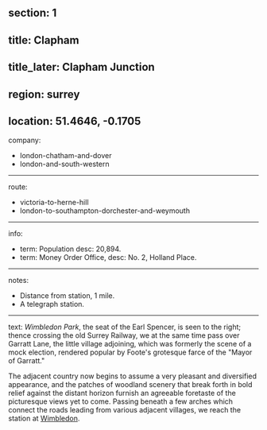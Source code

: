 section: 1
----
title: Clapham
----
title_later: Clapham Junction
----
region: surrey
----
location: 51.4646, -0.1705
----
company:
- london-chatham-and-dover
- london-and-south-western
----
route:
- victoria-to-herne-hill
- london-to-southampton-dorchester-and-weymouth
----
info:
- term: Population
  desc: 20,894.
- term: Money Order Office,
  desc: No. 2, Holland Place.
----
notes:
- Distance from station, 1 mile.
- A telegraph station.
----
text: *Wimbledon Park*, the seat of the Earl Spencer, is seen to the right; thence crossing the old Surrey Railway, we at the same time pass over Garratt Lane, the little village adjoining, which was formerly the scene of a mock election, rendered popular by Foote's grotesque farce of the "Mayor of Garratt."

The adjacent country now begins to assume a very pleasant and diversified appearance, and the patches of woodland scenery that break forth in bold relief against the distant horizon furnish an agreeable foretaste of the picturesque views yet to come. Passing beneath a few arches which connect the roads leading from various adjacent villages, we reach the station at [Wimbledon](/stations/wimbledon).
